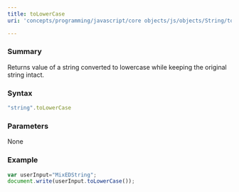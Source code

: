```yaml
---
title: toLowerCase
uri: 'concepts/programming/javascript/core objects/js/objects/String/toLowerCase'

---
```

### Summary

Returns value of a string converted to lowercase while keeping the original string intact.

### Syntax

``` js
"string".toLowerCase
```

### Parameters

None

### Example

``` js
var userInput="MixEDString";
document.write(userInput.toLowerCase());
```
